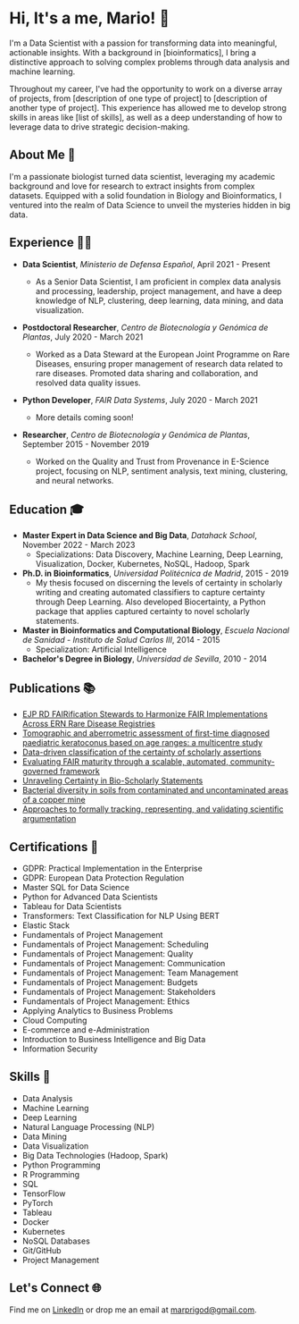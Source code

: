 # Hi, It's a me, Mario! 👋

I'm a Data Scientist with a passion for transforming data into meaningful, actionable insights. With a background in [bioinformatics], I bring a distinctive approach to solving complex problems through data analysis and machine learning.

Throughout my career, I've had the opportunity to work on a diverse array of projects, from [description of one type of project] to [description of another type of project]. This experience has allowed me to develop strong skills in areas like [list of skills], as well as a deep understanding of how to leverage data to drive strategic decision-making.

## About Me 📌
I'm a passionate biologist turned data scientist, leveraging my academic background and love for research to extract insights from complex datasets. Equipped with a solid foundation in Biology and Bioinformatics, I ventured into the realm of Data Science to unveil the mysteries hidden in big data.

## Experience 👨‍💼

- **Data Scientist**, _Ministerio de Defensa Español_, April 2021 - Present
  - As a Senior Data Scientist, I am proficient in complex data analysis and processing, leadership, project management, and have a deep knowledge of NLP, clustering, deep learning, data mining, and data visualization.
  
- **Postdoctoral Researcher**, _Centro de Biotecnología y Genómica de Plantas_, July 2020 - March 2021
  - Worked as a Data Steward at the European Joint Programme on Rare Diseases, ensuring proper management of research data related to rare diseases. Promoted data sharing and collaboration, and resolved data quality issues.

- **Python Developer**, _FAIR Data Systems_, July 2020 - March 2021
  - More details coming soon!
  
- **Researcher**, _Centro de Biotecnología y Genómica de Plantas_, September 2015 - November 2019
  - Worked on the Quality and Trust from Provenance in E-Science project, focusing on NLP, sentiment analysis, text mining, clustering, and neural networks.

## Education 🎓
- **Master Expert in Data Science and Big Data**, _Datahack School_, November 2022 - March 2023
  - Specializations: Data Discovery, Machine Learning, Deep Learning, Visualization, Docker, Kubernetes, NoSQL, Hadoop, Spark
- **Ph.D. in Bioinformatics**, _Universidad Politécnica de Madrid_, 2015 - 2019
  - My thesis focused on discerning the levels of certainty in scholarly writing and creating automated classifiers to capture certainty through Deep Learning. Also developed Biocertainty, a Python package that applies captured certainty to novel scholarly statements.
- **Master in Bioinformatics and Computational Biology**, _Escuela Nacional de Sanidad - Instituto de Salud Carlos III_, 2014 - 2015
  - Specialization: Artificial Intelligence
- **Bachelor's Degree in Biology**, _Universidad de Sevilla_, 2010 - 2014

  
## Publications 📚
- [EJP RD FAIRification Stewards to Harmonize FAIR Implementations Across ERN Rare Disease Registries](https://doi.org/unknown)
- [Tomographic and aberrometric assessment of first-time diagnosed paediatric keratoconus based on age ranges: a multicentre study](https://doi.org/unknown)
- [Data-driven classification of the certainty of scholarly assertions](https://doi.org/unknown)
- [Evaluating FAIR maturity through a scalable, automated, community-governed framework](https://doi.org/10.1038/s41597-019-0184-5)
- [Unraveling Certainty in Bio-Scholarly Statements](https://doi.org/10.13140/RG.2.2.31438.92484)
- [Bacterial diversity in soils from contaminated and uncontaminated areas of a copper mine](https://doi.org/10.13140/RG.2.2.22735.18080)
- [Approaches to formally tracking, representing, and validating scientific argumentation](https://doi.org/10.13140/RG.2.2.16178.45761)

## Certifications 📜
- GDPR: Practical Implementation in the Enterprise
- GDPR: European Data Protection Regulation
- Master SQL for Data Science
- Python for Advanced Data Scientists
- Tableau for Data Scientists
- Transformers: Text Classification for NLP Using BERT
- Elastic Stack
- Fundamentals of Project Management
- Fundamentals of Project Management: Scheduling
- Fundamentals of Project Management: Quality
- Fundamentals of Project Management: Communication
- Fundamentals of Project Management: Team Management
- Fundamentals of Project Management: Budgets
- Fundamentals of Project Management: Stakeholders
- Fundamentals of Project Management: Ethics
- Applying Analytics to Business Problems
- Cloud Computing
- E-commerce and e-Administration
- Introduction to Business Intelligence and Big Data
- Information Security

## Skills 🚀
- Data Analysis
- Machine Learning
- Deep Learning
- Natural Language Processing (NLP)
- Data Mining
- Data Visualization
- Big Data Technologies (Hadoop, Spark)
- Python Programming
- R Programming
- SQL
- TensorFlow
- PyTorch
- Tableau
- Docker
- Kubernetes
- NoSQL Databases
- Git/GitHub
- Project Management

## Let's Connect 🌐
Find me on [LinkedIn](www.linkedin.com/in/mario-pg) or drop me an email at marprigod@gmail.com.
